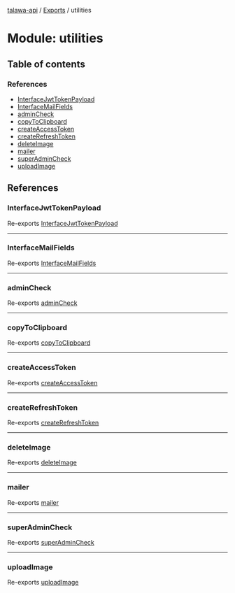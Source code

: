 [talawa-api](../README.md) / [Exports](../modules.md) / utilities

# Module: utilities

## Table of contents

### References

- [InterfaceJwtTokenPayload](utilities.md#interfacejwttokenpayload)
- [InterfaceMailFields](utilities.md#interfacemailfields)
- [adminCheck](utilities.md#admincheck)
- [copyToClipboard](utilities.md#copytoclipboard)
- [createAccessToken](utilities.md#createaccesstoken)
- [createRefreshToken](utilities.md#createrefreshtoken)
- [deleteImage](utilities.md#deleteimage)
- [mailer](utilities.md#mailer)
- [superAdminCheck](utilities.md#superadmincheck)
- [uploadImage](utilities.md#uploadimage)

## References

### InterfaceJwtTokenPayload

Re-exports [InterfaceJwtTokenPayload](../interfaces/utilities_auth.InterfaceJwtTokenPayload.md)

___

### InterfaceMailFields

Re-exports [InterfaceMailFields](../interfaces/utilities_mailer.InterfaceMailFields.md)

___

### adminCheck

Re-exports [adminCheck](utilities_adminCheck.md#admincheck)

___

### copyToClipboard

Re-exports [copyToClipboard](utilities_copyToClipboard.md#copytoclipboard)

___

### createAccessToken

Re-exports [createAccessToken](utilities_auth.md#createaccesstoken)

___

### createRefreshToken

Re-exports [createRefreshToken](utilities_auth.md#createrefreshtoken)

___

### deleteImage

Re-exports [deleteImage](utilities_deleteImage.md#deleteimage)

___

### mailer

Re-exports [mailer](utilities_mailer.md#mailer)

___

### superAdminCheck

Re-exports [superAdminCheck](utilities_superAdminCheck.md#superadmincheck)

___

### uploadImage

Re-exports [uploadImage](utilities_uploadImage.md#uploadimage)
